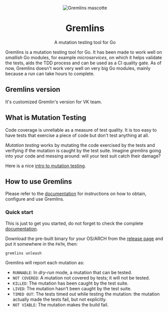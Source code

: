 <p align="center" style="text-align: center">
  <img alt="Gremlins mascotte" src="docs/docs/assets/images/gremlins_mascotte.png" />
  <h1 align="center" style="text-align: center">Gremlins</h1>
  <p align="center" style="text-align: center">A mutation testing tool for Go</p>
</p>

Gremlins is a mutation testing tool for Go. It has been made to work well on _smallish_ Go modules, for example
_microservices_, on which it helps validate the tests, aids the TDD process and can be used as a CI quality gate.
As of now, Gremlins doesn't work very well on very big Go modules, mainly because a run can take hours to complete.

## Gremlins version

It's customized Gremlin's version for VK team.

## What is Mutation Testing

Code coverage is unreliable as a measure of test quality. It is too easy to have tests that exercise a piece of code but
don't test anything at all.

_Mutation testing_ works by mutating the code exercised by the tests and verifying if the mutation is caught by
the test suite. Imagine _gremlins_ going into your code and messing around: will your test suit catch their damage?

Here is a nice [intro to mutation testing](https://pedrorijo.com/blog/intro-mutation/).

## How to use Gremlins

Please refer to the [documentation](https://gremlins.dev) for instructions on how to obtain, configure and use Gremlins.

### Quick start

This is just to get you started, do not forget to check the complete [documentation](https://gremlins.dev).

Download the pre-built binary for your OS/ARCH from
the [release page](https://github.com/go-gremlins/gremlins/releases/latest)
and put it somewhere in the `PATH`, then:

```shell
gremlins unleash
```

Gremlins will report each mutation as:

- `RUNNABLE`: In _dry-run_ mode, a mutation that can be tested.
- `NOT COVERED`: A mutation not covered by tests; it will not be tested.
- `KILLED`: The mutation has been caught by the test suite.
- `LIVED`: The mutation hasn't been caught by the test suite.
- `TIMED OUT`: The tests timed out while testing the mutation: the mutation actually made the tests fail, but not
  explicitly.
- `NOT VIABLE`: The mutation makes the build fail.
